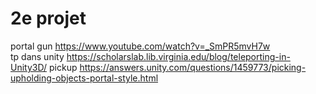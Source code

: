 # 2e projet  
portal gun https://www.youtube.com/watch?v=_SmPR5mvH7w    
tp dans unity https://scholarslab.lib.virginia.edu/blog/teleporting-in-Unity3D/ 
pickup https://answers.unity.com/questions/1459773/picking-upholding-objects-portal-style.html

